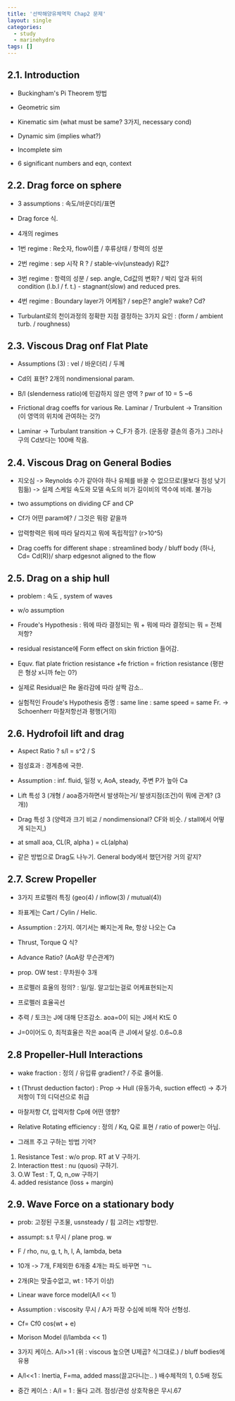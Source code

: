 ```yaml
---
title: '선박해양유체역학 Chap2 문제'
layout: single
categories:
  - study
  - marinehydro
tags: []
---
```


## 2.1. Introduction

- Buckingham's Pi Theorem 방법

- Geometric sim

- Kinematic sim (what must be same? 3가지, necessary cond)

- Dynamic sim (implies what?)

- Incomplete sim

- 6 significant numbers and eqn, context

## 2.2. Drag force on sphere

- 3 assumptions : 속도/바운더리/표면

- Drag force 식.

- 4개의 regimes 

- 1번 regime : Re숫자, flow이름 / 후류상태 / 항력의 성분

- 2번 regime : sep 시작 R ? / stable-viv(unsteady) R값?

- 3번 regime : 항력의 성분 / sep. angle, Cd값의 변화? / 박리 앞과 뒤의 condition (l.b.l / f. t.) - stagnant(slow) and reduced pres.

- 4번 regime : Boundary layer가 어케됨? / sep은? angle? wake? Cd? 

- Turbulant로의 천이과정의 정확한 지점 결정하는 3가지 요인 : 
 (form / ambient turb. / roughness)


## 2.3. Viscous Drag onf Flat Plate

- Assumptions (3) : vel / 바운더리 / 두께

- Cd의 표현? 2개의 nondimensional param.

- B/l (slenderness ratio)에 민감하지 않은 영역 ? pwr of 10  = 5 ~6
- Frictional drag coeffs for various Re. Laminar / Trurbulent -> Transition (이 영역의 위치에 관여하는 것?)

- Laminar -> Turbulant transition -> C_F가 증가. (운동량 결손의 증가.) 그러나 구의 Cd보다는 100배 작음.

## 2.4. Viscous Drag on General Bodies

- 지오심 -> Reynolds 수가 같아야 하나 유체를 바꿀 수 없으므로(물보다 점성 낮기 힘듦) -> 실제 스케일 속도와 모델 속도의 비가 길이비의 역수에 비례. 불가능

- two assumptions on dividing CF and CP

- Cf가 어떤 param에? / 그것은 뭐랑 같을까

- 압력항력은 뭐에 따라 달라지고 뭐에 독립적임? (r>10^5)

- Drag coeffs for different shape : streamlined body / bluff body (하나, Cd= Cd(R))/ sharp edgesnot aligned to the flow 

## 2.5. Drag on a ship hull

- problem : 속도 , system of waves

- w/o assumption

- Froude's Hypothesis : 뭐에 따라 결정되는 뭐 + 뭐에 따라 결정되는 뭐 = 전체 저항?

- residual resistance에 Form effect on skin friction 들어감.
- Equv. flat plate friction resistance +fe friction = friction resistance (평판은 형상 x니까 fe는 0?)

- 실제로 Residual은 Re 올라감에 따라 살짝 감소.. 

- 실험적인 Froude's Hypothesis 증명 : same line : same speed = same Fr. -> Schoenherr 마찰저항선과 평행(거의)

## 2.6. Hydrofoil lift and drag

- Aspect Ratio ? s/l = s^2 / S

- 점성효과 : 경계층에 국한.

- Assumption : inf. fluid, 일정 v, AoA, steady, 주변 P가 높아 Ca
- Lift 특성 3 (개형 / aoa증가하면서 발생하는거/ 발생지점(조건)이 뭐에 관계? (3개))
- Drag 특성 3 (양력과 크기 비교 / nondimensional? CF와 비슷. / stall에서 어떻게 되는지,)
- at small aoa, CL(R, alpha ) = cL(alpha)
-  같은 방법으로 Drag도 나누기. General body에서 했던거랑 거의 같지?

## 2.7. Screw Propeller

- 3가지 프로펠러 특징 (geo(4) / inflow(3) / mutual(4))

- 좌표계는 Cart / Cylin / Helic.

- Assumption : 2가지. 여기서는 빠지는게  Re, 항상 나오는 Ca

- Thrust, Torque Q 식? 

- Advance Ratio? (AoA랑 무슨관계?)

- prop. OW test  : 무차원수 3개 

- 프로펠러 효율의 정의? : 일/일. 알고있는걸로 어케표현되는지

- 프로펠러 효율곡선 

- 추력 / 토크는 J에 대해 단조감소. aoa=0이 되는 J에서 Kt도 0

- J=0이어도 0, 최적효율은 작은 aoa(즉 큰 J)에서 달성. 0.6~0.8


## 2.8 Propeller-Hull Interactions

- wake fraction : 정의 / 유입류 gradient? / 주로 줄어듦.

- t (Thrust deduction factor) : Prop -> Hull (유동가속, suction effect) -> 추가저항이 T의 디덕션으로 취급

- 마찰저항 Cf, 압력저항 Cp에 어떤 영향? 

- Relative Rotating efficiency : 정의 / Kq, Q로 표현 / ratio of power는 아님.

- 그래프 주고 구하는 방법 기억?

1. Resistance Test : w/o prop. RT at V 구하기.
2. Interaction ttest : nu (quosi) 구하기. 
3. O.W Test : T, Q, n_ow 구하기
4. added resistance (loss + margin)


## 2.9. Wave Force on a stationary body

- prob: 고정된 구조물, usnsteady / 힘 고려는 x방향만.

- assumpt: s.t 무시 / plane prog. w

- F / rho, nu, g, t, h, l, A, lambda, beta

- 10개 -> 7개, F제외한 6개중 4개는 파도 바꾸면 ㄱㄴ
- 2개(R는 맞출수없고, wt : 1주기 이상)

- Linear wave force model(A/l << 1)

- Assumption : viscosity 무시 / A가 파장 수심에 비해 작아 선형성.
- Cf= Cf0 cos(wt + e)

- Morison Model (l/lambda << 1)

- 3가지 케이스. A/l>>1 (위 : viscous 높으면 U제곱?  식그대로.) / bluff bodies에 유용

- A/l<<1 : Inertia, F=ma, added mass(끌고다니는.. ) 배수체적의 1, 0.5배 정도

- 중간 케이스 : A/l  = 1 : 둘다 고려. 점성/관성 상호작용은 무시.67